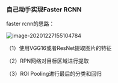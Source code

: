 ### 自己动手实现Faster RCNN

faster rcnn的思路：

![image-20201227155104784](C:\Users\24284\AppData\Roaming\Typora\typora-user-images\image-20201227155104784.png)

（1）使用VGG16或者ResNet提取图片的特征

（2）RPN网络对目标区域进行提取

（3）ROI Pooling进行最后的分类和回归